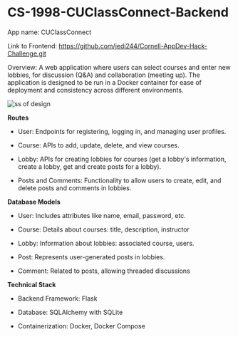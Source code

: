 # CS-1998-CUClassConnect-Backend
App name: CUClassConnect

Link to Frontend: https://github.com/jedi244/Cornell-AppDev-Hack-Challenge.git


Overview: A web application where users can select courses and enter new lobbies, for discussion (Q&amp;A) and collaboration (meeting up). The application is designed to be run in a Docker container for ease of deployment and consistency across different environments.

![ss of design](https://github.com/JoshuaYeung-CS/CS-1998-CUClassConnect-Backend/assets/147670968/5554ef77-a629-44ac-a5bb-a539cc5e3f19)

**Routes**

- User: Endpoints for registering, logging in, and managing user profiles.
  
- Course: APIs to add, update, delete, and view courses.
  
- Lobby: APIs for creating lobbies for courses (get a lobby's information, create a lobby, get and create posts for a lobby).

- Posts and Comments: Functionality to allow users to create, edit, and delete posts and comments in lobbies.


**Database Models**

- User: Includes attributes like name, email, password, etc.

- Course: Details about courses: title, description, instructor

- Lobby: Information about lobbies: associated course, users.

- Post: Represents user-generated posts in lobbies.

- Comment: Related to posts, allowing threaded discussions


**Technical Stack**

- Backend Framework: Flask

- Database: SQLAlchemy with SQLite

- Containerization: Docker, Docker Compose

